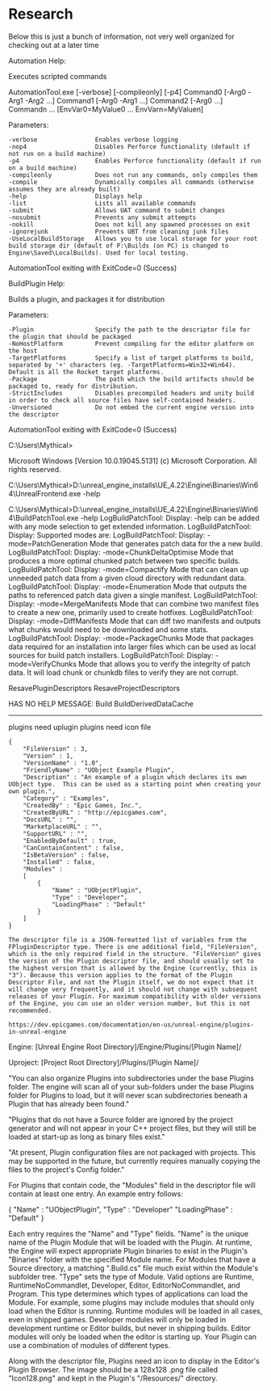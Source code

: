 # Research

Below this is just a bunch of information, not very well organized for checking out at a later time

Automation Help:

Executes scripted commands

AutomationTool.exe [-verbose] [-compileonly] [-p4] Command0 [-Arg0 -Arg1 -Arg2 ...] Command1 [-Arg0 -Arg1 ...] Command2 [-Arg0 ...] Commandn ... [EnvVar0=MyValue0 ... EnvVarn=MyValuen]

Parameters:

    -verbose                Enables verbose logging
    -nop4                   Disables Perforce functionality (default if not run on a build machine)
    -p4                     Enables Perforce functionality (default if run on a build machine)
    -compileonly            Does not run any commands, only compiles them
    -compile                Dynamically compiles all commands (otherwise assumes they are already built)
    -help                   Displays help
    -list                   Lists all available commands
    -submit                 Allows UAT command to submit changes
    -nosubmit               Prevents any submit attempts
    -nokill                 Does not kill any spawned processes on exit
    -ignorejunk             Prevents UBT from cleaning junk files
    -UseLocalBuildStorage   Allows you to use local storage for your root build storage dir (default of P:\Builds (on PC) is changed to Engine\Saved\LocalBuilds). Used for local testing.
AutomationTool exiting with ExitCode=0 (Success)

BuildPlugin Help:

Builds a plugin, and packages it for distribution

Parameters:

    -Plugin                 Specify the path to the descriptor file for the plugin that should be packaged
    -NoHostPlatform         Prevent compiling for the editor platform on the host
    -TargetPlatforms        Specify a list of target platforms to build, separated by '+' characters (eg. -TargetPlatforms=Win32+Win64). Default is all the Rocket target platforms.
    -Package                The path which the build artifacts should be packaged to, ready for distribution.
    -StrictIncludes         Disables precompiled headers and unity build in order to check all source files have self-contained headers.
    -Unversioned            Do not embed the current engine version into the descriptor
AutomationTool exiting with ExitCode=0 (Success)

C:\Users\Mythical>


Microsoft Windows [Version 10.0.19045.5131]
(c) Microsoft Corporation. All rights reserved.

C:\Users\Mythical>D:\unreal_engine_installs\UE_4.22\Engine\Binaries\Win64\UnrealFrontend.exe -help

C:\Users\Mythical>D:\unreal_engine_installs\UE_4.22\Engine\Binaries\Win64\BuildPatchTool.exe -help
LogBuildPatchTool: Display: -help can be added with any mode selection to get extended information.
LogBuildPatchTool: Display: Supported modes are:
LogBuildPatchTool: Display:   -mode=PatchGeneration      Mode that generates patch data for the a new build.
LogBuildPatchTool: Display:   -mode=ChunkDeltaOptimise   Mode that produces a more optimal chunked patch between two specific builds.
LogBuildPatchTool: Display:   -mode=Compactify           Mode that can clean up unneeded patch data from a given cloud directory with redundant data.
LogBuildPatchTool: Display:   -mode=Enumeration          Mode that outputs the paths to referenced patch data given a single manifest.
LogBuildPatchTool: Display:   -mode=MergeManifests       Mode that can combine two manifest files to create a new one, primarily used to create hotfixes.
LogBuildPatchTool: Display:   -mode=DiffManifests        Mode that can diff two manifests and outputs what chunks would need to be downloaded and some stats.
LogBuildPatchTool: Display:   -mode=PackageChunks        Mode that packages data required for an installation into larger files which can be used as local sources for build patch installers.
LogBuildPatchTool: Display:   -mode=VerifyChunks         Mode that allows you to verify the integrity of patch data. It will load chunk or chunkdb files to verify they are not corrupt.

ResavePluginDescriptors
ResaveProjectDescriptors

HAS NO HELP MESSAGE:
Build
BuildDerivedDataCache

------------------------------------------------------------------------------------------------
plugins need uplugin
plugins need icon file

	{
	    "FileVersion" : 3,
	    "Version" : 1,
	    "VersionName" : "1.0",
	    "FriendlyName" : "UObject Example Plugin",
	    "Description" : "An example of a plugin which declares its own UObject type.  This can be used as a starting point when creating your own plugin.",
	    "Category" : "Examples",
	    "CreatedBy" : "Epic Games, Inc.",
	    "CreatedByURL" : "http://epicgames.com",
	    "DocsURL" : "",
	    "MarketplaceURL" : "",
	    "SupportURL" : "",
	    "EnabledByDefault" : true,
	    "CanContainContent" : false,
	    "IsBetaVersion" : false,
	    "Installed" : false,
	    "Modules" :
	    [
	        {
	            "Name" : "UObjectPlugin",
	            "Type" : "Developer",
	            "LoadingPhase" : "Default"
	        }
	    ]
	}

    The descriptor file is a JSON-formatted list of variables from the FPluginDescriptor type. There is one additional field, "FileVersion", which is the only required field in the structure. "FileVersion" gives the version of the Plugin descriptor file, and should usually set to the highest version that is allowed by the Engine (currently, this is "3"). Because this version applies to the format of the Plugin Descriptor File, and not the Plugin itself, we do not expect that it will change very frequently, and it should not change with subsequent releases of your Plugin. For maximum compatibility with older versions of the Engine, you can use an older version number, but this is not recommended.

    https://dev.epicgames.com/documentation/en-us/unreal-engine/plugins-in-unreal-engine


Engine:
    [Unreal Engine Root Directory]/Engine/Plugins/[Plugin Name]/

Uproject:
    [Project Root Directory]/Plugins/[Plugin Name]/

"You can also organize Plugins into subdirectories under the base Plugins folder. The engine will scan all of your sub-folders under the base Plugins folder for Plugins to load, but it will never scan subdirectories beneath a Plugin that has already been found."

"Plugins that do not have a Source folder are ignored by the project generator and will not appear in your C++ project files, but they will still be loaded at start-up as long as binary files exist."

"At present, Plugin configuration files are not packaged with projects. This may be supported in the future, but currently requires manually copying the files to the project's Config folder."


For Plugins that contain code, the "Modules" field in the descriptor file will contain at least one entry. An example entry follows:

{
    "Name" : "UObjectPlugin",
    "Type" : "Developer"
    "LoadingPhase" : "Default"
}

Each entry requires the "Name" and "Type" fields. "Name" is the unique name of the Plugin Module that will be loaded with the Plugin. At runtime, the Engine will expect appropriate Plugin binaries to exist in the Plugin's "Binaries" folder with the specified Module name. For Modules that have a Source directory, a matching ".Build.cs" file much exist within the Module's subfolder tree. "Type" sets the type of Module. Valid options are Runtime, RuntimeNoCommandlet, Developer, Editor, EditorNoCommandlet, and Program. This type determines which types of applications can load the Module. For example, some plugins may include modules that should only load when the Editor is running. Runtime modules will be loaded in all cases, even in shipped games. Developer modules will only be loaded in development runtime or Editor builds, but never in shipping builds. Editor modules will only be loaded when the editor is starting up. Your Plugin can use a combination of modules of different types.

Along with the descriptor file, Plugins need an icon to display in the Editor's Plugin Browser. The image should be a 128x128 .png file called "Icon128.png" and kept in the Plugin's "/Resources/" directory.


